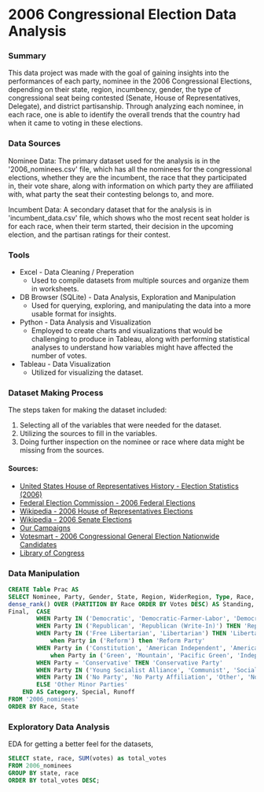# 2006 Congressional Election Data Analysis


### Summary

This data project was made with the goal of gaining insights into the performances of each party, nominee in the 2006 Congressional Elections, depending on their state, region, incumbency, gender, the type of congressional seat being contested (Senate, House of Representatives, Delegate), and district partisanship. Through analyzing each nominee, in each race, one is able to identify the overall trends that the country had when it came to voting in these elections.


### Data Sources

Nominee Data: The primary dataset used for the analysis is in the '2006_nominees.csv' file, which has all the nominees for the congressional elections, whether they are the incumbent, the race that they participated in, their vote share, along with information on which party they are affiliated with, what party the seat their contesting belongs to, and more.

Incumbent Data: A secondary dataset that for the analysis is in 'incumbent_data.csv' file, which shows who the most recent seat holder is for each race, when their term started, their decision in the upcoming election, and the partisan ratings for their contest. 


### Tools
- Excel - Data Cleaning / Preperation
  - Used to compile datasets from multiple sources and organize them in worksheets.
- DB Browser (SQLite) - Data Analysis, Exploration and Manipulation
  - Used for querying, exploring, and manipulating the data into a more usable format for insights.
- Python - Data Analysis and Visualization
  - Employed to create charts and visualizations that would be challenging to produce in Tableau, along with performing statistical analyses to understand how variables might have affected the number of votes.
- Tableau - Data Visualization
  - Utilized for visualizing the dataset.


### Dataset Making Process

The steps taken for making the dataset included:
  1. Selecting all of the variables that were needed for the dataset.
  2. Utilizing the sources to fill in the variables.
  3. Doing further inspection on the nominee or race where data might be missing from the sources.

#### Sources:
- [United States House of Representatives History - Election Statistics (2006)](https://history.house.gov/Institution/Election-Statistics/Election-Statistics/)
- [Federal Election Commission - 2006 Federal Elections](https://www.fec.gov/resources/cms-content/documents/federalelections2006.pdf)
- [Wikipedia - 2006 House of Representatives Elections](https://en.wikipedia.org/wiki/2006_United_States_House_of_Representatives_elections)
- [Wikipedia - 2006 Senate Elections](https://en.wikipedia.org/wiki/2006_United_States_Senate_elections)
- [Our Campaigns](https://www.ourcampaigns.com/)
- [Votesmart - 2006 Congressional General Election Nationwide Candidates](https://justfacts.votesmart.org/election/2006/C/NA/2006-congressional-election?stageId=G&p=1)
- [Library of Congress](https://www.loc.gov/)


### Data Manipulation
```sql
CREATE Table Prac AS 
SELECT Nominee, Party, Gender, State, Region, WiderRegion, Type, Race, Class, Incumbent, Victor, Votes, Share, Total,
dense_rank() OVER (PARTITION BY Race ORDER BY Votes DESC) AS Standing, Heldby, Hometown, EDay, EYear, YearType, Elast, 
Final,  CASE
        WHEN Party IN ('Democratic', 'Democratic-Farmer-Labor', 'Democratic-Nonpartisan League', 'Democratic (Write-In)') THEN 'Democratic Party'
        WHEN Party IN ('Republican', 'Republican (Write-In)') THEN 'Republican Party'
        WHEN Party IN ('Free Libertarian', 'Libertarian') THEN 'Libertarian Party'
		    when Party in ('Reform') then 'Reform Party'
        WHEN Party in ('Constitution', 'American Independent', 'American Constitution Party', 'U.S. Taxpayers', 'Independent American') THEN 'Constitution Party'
		    when Party in ('Green', 'Mountain', 'Pacific Green', 'Independent Green', 'Desert Greens') then 'Green Party'
        WHEN Party = 'Conservative' THEN 'Conservative Party'
        WHEN Party IN ('Young Socialist Alliance', 'Communist', 'Socialist Equality', 'Socialist', 'Socialist Labor', 'Peace And Freedom', 'Socialist Workers', 'Liberty Union') THEN 'Socialist Parties'
        WHEN Party IN ('No Party', 'No Party Affiliation', 'Other', 'Nominated by Petition', 'Conneticut for Lieberman', 'Write-In', 'Independent Political Choice', 'No Party Preference', 'Independent', 'Independent Constitutional Candidate', 'Independent Party of Delaware', 'Independence', 'Nonpartisan', 'No Political Party', 'Unaffiliated') THEN 'Independent'
        ELSE 'Other Minor Parties'
    END AS Category, Special, Runoff 
FROM '2006_nominees' 
ORDER BY Race, State
```
### Exploratory Data Analysis

EDA for getting a better feel for the datasets, 

```sql
SELECT state, race, SUM(votes) as total_votes
FROM 2006_nominees
GROUP BY state, race
ORDER BY total_votes DESC;
